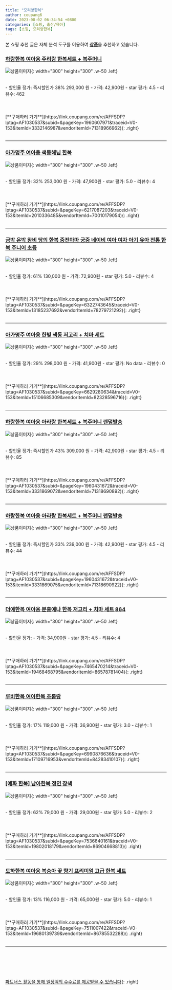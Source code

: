 ```yaml
---
title: "모리앙한복"
author: coupang6
date: 2023-08-02 06:34:54 +0800
categories: [쇼핑, 출산/육아]
tags: [쇼핑, 모리앙한복]
---
```


본 쇼핑 추천 글은 자체 분석 도구를 이용하여 [**상품**](https://link.coupang.com/a/bao1ui)을 추천하고 있습니다.

### [하랑한복 여아용 주리랑 한복세트 + 복주머니](https://link.coupang.com/re/AFFSDP?lptag=AF1030537&subid=&pageKey=1960607971&traceid=V0-153&itemId=3332146987&vendorItemId=71318966962)

![상품이미지](https://thumbnail8.coupangcdn.com/thumbnails/remote/230x230ex/image/retail/images/1941454152346282-7e8d9008-6701-4aa5-8007-88ec0a0b84f9.png){: width="300" height="300" .w-50 .left}


<br>
- 할인율 정가: 즉시할인가 38%  293,000   원
- 가격: 42,900원
- star 평가: 4.5
- 리뷰수: 462
<br>
<br>
<br>
<br>
[**구매하러 가기**](https://link.coupang.com/re/AFFSDP?lptag=AF1030537&subid=&pageKey=1960607971&traceid=V0-153&itemId=3332146987&vendorItemId=71318966962){: .right}
<br>
<br>

---

### [아가명주 여아용 색동해님 한복](https://link.coupang.com/re/AFFSDP?lptag=AF1030537&subid=&pageKey=6217087203&traceid=V0-153&itemId=2010336485&vendorItemId=70010179054)

![상품이미지](https://thumbnail10.coupangcdn.com/thumbnails/remote/230x230ex/image/retail/images/11426601144974899-b19263a5-529e-4c0e-9423-955fb8226a08.jpg){: width="300" height="300" .w-50 .left}


<br>
- 할인율 정가: 32%  253,000   원
- 가격: 47,900원
- star 평가: 5.0
- 리뷰수: 4
<br>
<br>
<br>
<br>
[**구매하러 가기**](https://link.coupang.com/re/AFFSDP?lptag=AF1030537&subid=&pageKey=6217087203&traceid=V0-153&itemId=2010336485&vendorItemId=70010179054){: .right}
<br>
<br>

---

### [금박 은박 왕비 당의 한복 중전마마 궁중 네이비 여아 여자 아기 유아 전통 한복 주니어 초등](https://link.coupang.com/re/AFFSDP?lptag=AF1030537&subid=&pageKey=6322743645&traceid=V0-153&itemId=13185237692&vendorItemId=78279721292)

![상품이미지](https://thumbnail8.coupangcdn.com/thumbnails/remote/230x230ex/image/vendor_inventory/ad57/16452a8cfce15ae68153d9f5df67e28841ea5936e4d8a7c357331bae35ce.jpg){: width="300" height="300" .w-50 .left}


<br>
- 할인율 정가: 61%  130,000   원
- 가격: 72,900원
- star 평가: 5.0
- 리뷰수: 4
<br>
<br>
<br>
<br>
[**구매하러 가기**](https://link.coupang.com/re/AFFSDP?lptag=AF1030537&subid=&pageKey=6322743645&traceid=V0-153&itemId=13185237692&vendorItemId=78279721292){: .right}
<br>
<br>

---

### [아가명주 여아용 한빛 색동 저고리 + 치마 세트](https://link.coupang.com/re/AFFSDP?lptag=AF1030537&subid=&pageKey=6629280634&traceid=V0-153&itemId=15106685309&vendorItemId=82328596716)

![상품이미지](https://thumbnail9.coupangcdn.com/thumbnails/remote/230x230ex/image/rs_quotation_api/fzfrholw/e14c95acf50f4174b1035e3c2eb6b4be.jpg){: width="300" height="300" .w-50 .left}


<br>
- 할인율 정가: 29%  298,000   원
- 가격: 41,900원
- star 평가: No data
- 리뷰수: 0
<br>
<br>
<br>
<br>
[**구매하러 가기**](https://link.coupang.com/re/AFFSDP?lptag=AF1030537&subid=&pageKey=6629280634&traceid=V0-153&itemId=15106685309&vendorItemId=82328596716){: .right}
<br>
<br>

---

### [하랑한복 여아용 아라랑 한복세트 + 복주머니 랜덤발송](https://link.coupang.com/re/AFFSDP?lptag=AF1030537&subid=&pageKey=1960431672&traceid=V0-153&itemId=3331869072&vendorItemId=71318690892)

![상품이미지](https://thumbnail7.coupangcdn.com/thumbnails/remote/230x230ex/image/retail/images/12137152041586241-d8feb14f-0025-4a8a-9c79-08ff3e664c0f.jpg){: width="300" height="300" .w-50 .left}


<br>
- 할인율 정가: 즉시할인가 43%  309,000   원
- 가격: 42,900원
- star 평가: 4.5
- 리뷰수: 85
<br>
<br>
<br>
<br>
[**구매하러 가기**](https://link.coupang.com/re/AFFSDP?lptag=AF1030537&subid=&pageKey=1960431672&traceid=V0-153&itemId=3331869072&vendorItemId=71318690892){: .right}
<br>
<br>

---

### [하랑한복 여아용 아라랑 한복세트 + 복주머니 랜덤발송](https://link.coupang.com/re/AFFSDP?lptag=AF1030537&subid=&pageKey=1960431672&traceid=V0-153&itemId=3331869075&vendorItemId=71318690922)

![상품이미지](https://thumbnail6.coupangcdn.com/thumbnails/remote/230x230ex/image/retail/images/12137373129218959-2b694256-6ad4-4efb-8ebb-526a434dde45.jpg){: width="300" height="300" .w-50 .left}


<br>
- 할인율 정가: 즉시할인가 33%  239,000   원
- 가격: 42,900원
- star 평가: 4.5
- 리뷰수: 44
<br>
<br>
<br>
<br>
[**구매하러 가기**](https://link.coupang.com/re/AFFSDP?lptag=AF1030537&subid=&pageKey=1960431672&traceid=V0-153&itemId=3331869075&vendorItemId=71318690922){: .right}
<br>
<br>

---

### [더예한복 여아용 분홍예나 한복 저고리 + 치마 세트 864](https://link.coupang.com/re/AFFSDP?lptag=AF1030537&subid=&pageKey=7465470214&traceid=V0-153&itemId=19468468795&vendorItemId=86578781404)

![상품이미지](https://thumbnail7.coupangcdn.com/thumbnails/remote/230x230ex/image/rs_quotation_api/s8xgtwaz/fbc5fc650dbf436594320bb7458eddb6.jpg){: width="300" height="300" .w-50 .left}


<br>
- 할인율 정가: 
- 가격: 34,900원
- star 평가: 4.5
- 리뷰수: 4
<br>
<br>
<br>
<br>
[**구매하러 가기**](https://link.coupang.com/re/AFFSDP?lptag=AF1030537&subid=&pageKey=7465470214&traceid=V0-153&itemId=19468468795&vendorItemId=86578781404){: .right}
<br>
<br>

---

### [루비한복 여아한복 초롬랑](https://link.coupang.com/re/AFFSDP?lptag=AF1030537&subid=&pageKey=6990876636&traceid=V0-153&itemId=17109716953&vendorItemId=84283410107)

![상품이미지](https://thumbnail6.coupangcdn.com/thumbnails/remote/230x230ex/image/vendor_inventory/3ea6/16d8e1e2c2f49dc4a27d4357eea108da9146b40d71a83b5620e8032227de.jpg){: width="300" height="300" .w-50 .left}


<br>
- 할인율 정가: 17%  119,000   원
- 가격: 36,900원
- star 평가: 3.0
- 리뷰수: 1
<br>
<br>
<br>
<br>
[**구매하러 가기**](https://link.coupang.com/re/AFFSDP?lptag=AF1030537&subid=&pageKey=6990876636&traceid=V0-153&itemId=17109716953&vendorItemId=84283410107){: .right}
<br>
<br>

---

### [[예화 한복] 남아한복 정연 장색](https://link.coupang.com/re/AFFSDP?lptag=AF1030537&subid=&pageKey=7536640161&traceid=V0-153&itemId=19802018179&vendorItemId=86904668813)

![상품이미지](https://thumbnail7.coupangcdn.com/thumbnails/remote/230x230ex/image/vendor_inventory/8f06/af84ae81eb60b3bee6aa119a9af2eb8e2263989eccc5252520876bfd40e2.jpg){: width="300" height="300" .w-50 .left}


<br>
- 할인율 정가: 62%  79,000   원
- 가격: 29,000원
- star 평가: 5.0
- 리뷰수: 2
<br>
<br>
<br>
<br>
[**구매하러 가기**](https://link.coupang.com/re/AFFSDP?lptag=AF1030537&subid=&pageKey=7536640161&traceid=V0-153&itemId=19802018179&vendorItemId=86904668813){: .right}
<br>
<br>

---

### [도하한복 여아용 복숭아 꽃 향기 프리미엄 고급 한복 세트](https://link.coupang.com/re/AFFSDP?lptag=AF1030537&subid=&pageKey=7511007422&traceid=V0-153&itemId=19680139739&vendorItemId=86785532288)

![상품이미지](https://thumbnail6.coupangcdn.com/thumbnails/remote/230x230ex/image/rs_quotation_api/sv1ftrd8/744d9bcaf59d422597b39a72edce1300.jpg){: width="300" height="300" .w-50 .left}


<br>
- 할인율 정가: 13%  116,000   원
- 가격: 65,000원
- star 평가: 5.0
- 리뷰수: 1
<br>
<br>
<br>
<br>
[**구매하러 가기**](https://link.coupang.com/re/AFFSDP?lptag=AF1030537&subid=&pageKey=7511007422&traceid=V0-153&itemId=19680139739&vendorItemId=86785532288){: .right}
<br>
<br>

---
<br><br><br><br><br> [파트너스 활동을 통해 일정액의 수수료를 제공받을 수 있습니다](https://link.coupang.com/a/bao1ui){: .right}